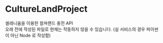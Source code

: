 # CultureLandProject
셀레니움을 이용한 컬쳐랜드 충전 API
<br>
오래 전에 작성된 파일로 현재는 작동하지 않을 수 있습니다. (실 서비스의 경우 파이썬이 아닌 Node 로 작성함)
